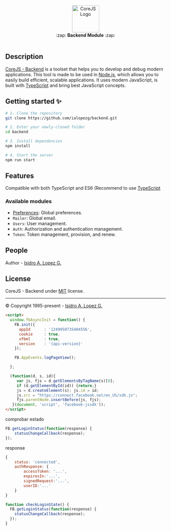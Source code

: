 <div align="center">
  <img height="85" src="https://ialopezg.com/packages/corejs/corejs-logo.png" alt="CoreJS Logo" />
</div>

<div align="center">
  :zap: <strong>Backend Module</strong> :zap:
</div>
<br />

## Description

[CoreJS - Backend](https://github.com/ialopezg/corejs) is a toolset that helps you to develop and debug modern applications. This tool is made to be used in [Node.js](https://nodejs.org), which allows you to easily build efficient, scalable applications. It uses modern JavaScript, is built with [TypeScript](https://typescriptlang.org) and bring best JavaScript concepts.

## Getting started ✨

```bash
# 1. Clone the repository
git clone https://github.com/ialopezg/backend.git

# 2. Enter your newly-cloned folder
cd backend

# 3. Install dependencies
npm install

# 4. Start the server
npm run start
```

## Features

Compatible with both TypeScript and ES6 (Recommend to use [TypeScript](https://www.typescriptlang.org/)

### Available modules

- [Preferences](docs/modules/preferences.md): Global preferences.
- `Mailer`: Global email.
- `Users`: User management.
- `Auth`: Authorization and authentication management.
- `Token`: Token management, provision, and renew.

## People

Author - [Isidro A. Lopez G.](https://github.com/ialopezg)

## License

CoreJS - Backend under [MIT](LICENSE) license.

---

&copy; Copyright 1995-present - [Isidro A. Lopez G.](https://ialopezg.com/)

```html
<script>
  window.fbAsyncInit = function() {
    FB.init({
      appId      : '1249950735404556',
      cookie     : true,
      xfbml      : true,
      version    : '{api-version}'
    });

    FB.AppEvents.logPageView();

  };

  (function(d, s, id){
     var js, fjs = d.getElementsByTagName(s)[0];
     if (d.getElementById(id)) {return;}
     js = d.createElement(s); js.id = id;
     js.src = "https://connect.facebook.net/en_US/sdk.js";
     fjs.parentNode.insertBefore(js, fjs);
   }(document, 'script', 'facebook-jssdk'));
</script>
```

comprobar estado
```javascript
FB.getLoginStatus(function(response) {
    statusChangeCallback(response);
});
```
response
```javascript
{
    status: 'connected',
    authResponse: {
        accessToken: '...',
        expiresIn:'...',
        signedRequest:'...',
        userID:'...'
    }
}
```

```javascript
function checkLoginState() {
  FB.getLoginStatus(function(response) {
    statusChangeCallback(response);
  });
}
```
